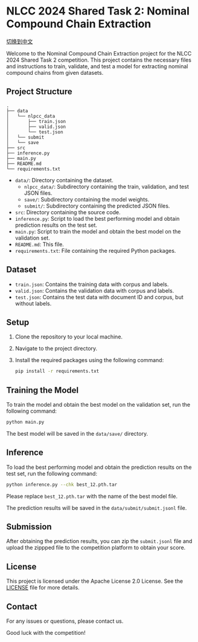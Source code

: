 # NLCC 2024 Shared Task 2: Nominal Compound Chain Extraction

[切换到中文](README_zh.md)

Welcome to the Nominal Compound Chain Extraction project for the NLCC 2024 Shared Task 2 competition. This project contains the necessary files and instructions to train, validate, and test a model for extracting nominal compound chains from given datasets.

## Project Structure

```
.
├── data
│   └── nlpcc_data
│       ├── train.json
│       ├── valid.json
│       └── test.json
│   └── submit
│   └── save
├── src
├── inference.py
├── main.py
├── README.md
└── requirements.txt
```

- `data/`: Directory containing the dataset.
  - `nlpcc_data/`: Subdirectory containing the train, validation, and test JSON files.
  - `save/`: Subdirectory containing the model weights.
  - `submit/`: Subdirectory containing the predicted JSON files.
- `src`: Directory containing the source code.
- `inference.py`: Script to load the best performing model and obtain prediction results on the test set.
- `main.py`: Script to train the model and obtain the best model on the validation set.
- `README.md`: This file.
- `requirements.txt`: File containing the required Python packages.

## Dataset

- `train.json`: Contains the training data with corpus and labels.
- `valid.json`: Contains the validation data with corpus and labels.
- `test.json`: Contains the test data with document ID and corpus, but without labels.

## Setup

1. Clone the repository to your local machine.
2. Navigate to the project directory.
3. Install the required packages using the following command:

    ```sh
    pip install -r requirements.txt
    ```

## Training the Model

To train the model and obtain the best model on the validation set, run the following command:

```sh
python main.py
```

The best model will be saved in the `data/save/` directory.

## Inference

To load the best performing model and obtain the prediction results on the test set, run the following command:

```sh
python inference.py --chk best_12.pth.tar
```
Please replace `best_12.pth.tar` with the name of the best model file.

The prediction results will be saved in the `data/submit/submit.jsonl` file.

## Submission

After obtaining the prediction results, you can zip the `submit.jsonl` file and
upload the zippped file to the competition platform to obtain your score.

## License

This project is licensed under the Apache License 2.0 License. See the [LICENSE](LICENSE) file for more details.

## Contact

For any issues or questions, please contact us.

Good luck with the competition!